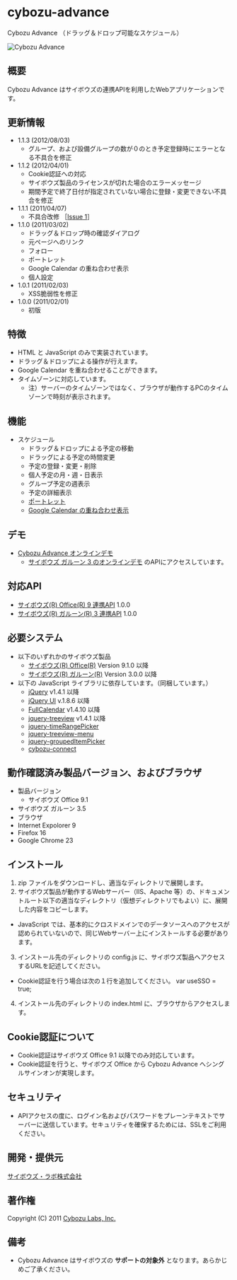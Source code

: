 cybozu-advance
==============

Cybozu Advance （ドラッグ＆ドロップ可能なスケジュール）

![Cybozu Advance](http://developer.cybozu.co.jp/photos/uncategorized/2011/02/01/cybozuadvance_5.png)

概要
----
Cybozu Advance はサイボウズの連携APIを利用したWebアプリケーションです。

更新情報
--------
* 1.1.3 (2012/08/03)
  * グループ、および設備グループの数が０のとき予定登録時にエラーとなる不具合を修正
* 1.1.2 (2012/04/01)
  * Cookie認証への対応
  * サイボウズ製品のライセンスが切れた場合のエラーメッセージ
  * 期間予定で終了日付が指定されていない場合に登録・変更できない不具合を修正
* 1.1.1 (2011/04/07)
  * 不具合改修 ［[Issue 1](http://code.google.com/p/cybozu-advance/issues/detail?id=1)］
* 1.1.0 (2011/03/02)
  * ドラッグ＆ドロップ時の確認ダイアログ
  * 元ページへのリンク
  * フォロー
  * ポートレット
  * Google Calendar の重ね合わせ表示
  * 個人設定
* 1.0.1 (2011/02/03)
  * XSS脆弱性を修正
* 1.0.0 (2011/02/01)
  * 初版

特徴
----
* HTML と JavaScript のみで実装されています。
* ドラッグ＆ドロップによる操作が行えます。
* Google Calendar を重ね合わせることができます。
* タイムゾーンに対応しています。
  * 注）サーバーのタイムゾーンではなく、ブラウザが動作するPCのタイムゾーンで時刻が表示されます。

機能
----
* スケジュール
  * ドラッグ＆ドロップによる予定の移動
  * ドラッグによる予定の時間変更
  * 予定の登録・変更・削除
  * 個人予定の月・週・日表示
  * グループ予定の週表示
  * 予定の詳細表示
  * [ポートレット](https://github.com/hatashinya/cybozu-advance/wiki/Portlet)
  * [Google Calendar の重ね合わせ表示](https://github.com/hatashinya/cybozu-advance/wiki/GoogleCalendar)

デモ
----
* [Cybozu Advance オンラインデモ](http://onlinedemo.cybozu.co.jp/cybozu-advance/index.html)
  * [サイボウズ ガルーン 3 のオンラインデモ](http://g.cybozu.co.jp/trial/index.html) のAPIにアクセスしています。

対応API
-------
* [サイボウズ(R) Office(R) 9 連携API](http://products.cybozu.co.jp/api/) 1.0.0
* [サイボウズ(R) ガルーン(R) 3 連携API](http://products.cybozu.co.jp/garoon/solution/api/information/index.html) 1.0.0

必要システム
------------
* 以下のいずれかのサイボウズ製品
  * [サイボウズ(R) Office(R)](http://products.cybozu.co.jp/office/) Version 9.1.0 以降
  * [サイボウズ(R) ガルーン(R)](http://products.cybozu.co.jp/garoon/) Version 3.0.0 以降
* 以下の JavaScript ライブラリに依存しています。（同梱しています。）
  * [jQuery](http://jquery.com/) v1.4.1 以降
  * [jQuery UI](http://jqueryui.com/) v.1.8.6 以降
  * [FullCalendar](http://arshaw.com/fullcalendar/) v1.4.10 以降
  * [jquery-treeview](http://bassistance.de/jquery-plugins/jquery-plugin-treeview/) v1.4.1 以降
  * [jquery-timeRangePicker](https://github.com/hatashinya/jquery-timeRangePicker)
  * [jquery-treeview-menu](https://github.com/hatashinya/jquery-treeview-menu)
  * [jquery-groupedItemPicker](https://github.com/hatashinya/jquery-groupedItemPicker)
  * [cybozu-connect](https://github.com/hatashinya/cybozu-connect)

動作確認済み製品バージョン、およびブラウザ
------------------------------------------
* 製品バージョン
  * サイボウズ Office 9.1
 * サイボウズ ガルーン 3.5
* ブラウザ
 * Internet Expolorer 9
 * Firefox 16
 * Google Chrome 23

インストール
------------
1. zip ファイルをダウンロードし、適当なディレクトリで展開します。
2. サイボウズ製品が動作するWebサーバー（IIS、Apache 等）の、ドキュメントルート以下の適当なディレクトリ（仮想ディレクトリでもよい）に、展開した内容をコピーします。
  * JavaScript では、基本的にクロスドメインでのデータソースへのアクセスが認められていないので、同じWebサーバー上にインストールする必要があります。
3. インストール先のディレクトリの config.js に、サイボウズ製品へアクセスするURLを記述してください。
  * Cookie認証を行う場合は次の１行を追加してください。 var useSSO = true;
4. インストール先のディレクトリの index.html に、ブラウザからアクセスします。

Cookie認証について
------------------
* Cookie認証はサイボウズ Office 9.1 以降でのみ対応しています。
* Cookie認証を行うと、サイボウズ Office から Cybozu Advance へシングルサインオンが実現します。

セキュリティ
------------
* APIアクセスの度に、ログイン名およびパスワードをプレーンテキストでサーバーに送信しています。セキュリティを確保するためには、SSLをご利用ください。

開発・提供元
------------
[サイボウズ・ラボ株式会社](http://labs.cybozu.co.jp/)

著作権
------
Copyright (C) 2011 [Cybozu Labs, Inc.](http://labs.cybozu.co.jp/)

備考
----
* Cybozu Advance はサイボウズの **サポートの対象外** となります。あらかじめご了承ください。
